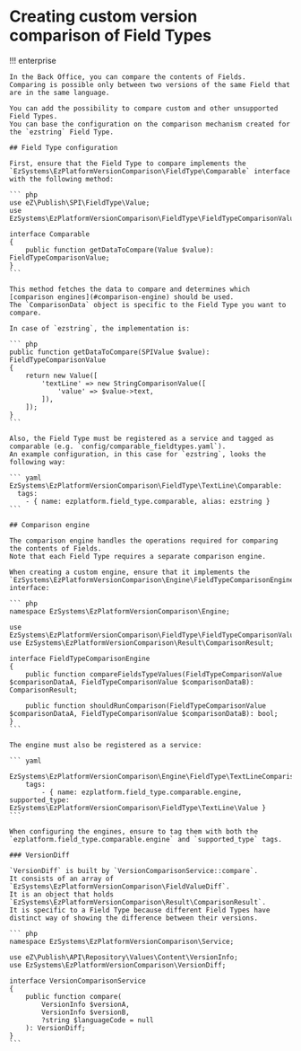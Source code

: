 # Creating custom version comparison of Field Types

!!! enterprise
    
    In the Back Office, you can compare the contents of Fields.
    Comparing is possible only between two versions of the same Field that are in the same language.
    
    You can add the possibility to compare custom and other unsupported Field Types.
    You can base the configuration on the comparison mechanism created for the `ezstring` Field Type.
    
    ## Field Type configuration
    
    First, ensure that the Field Type to compare implements the `EzSystems\EzPlatformVersionComparison\FieldType\Comparable` interface with the following method:
    
    ``` php
    use eZ\Publish\SPI\FieldType\Value;
    use EzSystems\EzPlatformVersionComparison\FieldType\FieldTypeComparisonValue;
    
    interface Comparable
    {
        public function getDataToCompare(Value $value): FieldTypeComparisonValue;
    }
    ```
    
    This method fetches the data to compare and determines which [comparison engines](#comparison-engine) should be used.
    The `ComparisonData` object is specific to the Field Type you want to compare.
    
    In case of `ezstring`, the implementation is:
    
    ``` php
    public function getDataToCompare(SPIValue $value): FieldTypeComparisonValue
    {
        return new Value([
            'textLine' => new StringComparisonValue([
                'value' => $value->text,
            ]),
        ]);
    }
    ```
    
    Also, the Field Type must be registered as a service and tagged as comparable (e.g. `config/comparable_fieldtypes.yaml`).
    An example configuration, in this case for `ezstring`, looks the following way:
    
    ``` yaml
    EzSystems\EzPlatformVersionComparison\FieldType\TextLine\Comparable:
      tags:
        - { name: ezplatform.field_type.comparable, alias: ezstring }
    ```
    
    ## Comparison engine
    
    The comparison engine handles the operations required for comparing the contents of Fields.
    Note that each Field Type requires a separate comparison engine.
    
    When creating a custom engine, ensure that it implements the `EzSystems\EzPlatformVersionComparison\Engine\FieldTypeComparisonEngine` interface:
    
    ``` php
    namespace EzSystems\EzPlatformVersionComparison\Engine;
    
    use EzSystems\EzPlatformVersionComparison\FieldType\FieldTypeComparisonValue;
    use EzSystems\EzPlatformVersionComparison\Result\ComparisonResult;
    
    interface FieldTypeComparisonEngine
    {
        public function compareFieldsTypeValues(FieldTypeComparisonValue $comparisonDataA, FieldTypeComparisonValue $comparisonDataB): ComparisonResult;
    
        public function shouldRunComparison(FieldTypeComparisonValue $comparisonDataA, FieldTypeComparisonValue $comparisonDataB): bool;
    }
    ```
    
    The engine must also be registered as a service:
    
    ``` yaml
    
    EzSystems\EzPlatformVersionComparison\Engine\FieldType\TextLineComparisonEngine:
        tags:
            - { name: ezplatform.field_type.comparable.engine, supported_type: EzSystems\EzPlatformVersionComparison\FieldType\TextLine\Value }
    ```
    
    When configuring the engines, ensure to tag them with both the `ezplatform.field_type.comparable.engine` and `supported_type` tags.
    
    ### VersionDiff
    
    `VersionDiff` is built by `VersionComparisonService::compare`.
    It consists of an array of `EzSystems\EzPlatformVersionComparison\FieldValueDiff`.
    It is an object that holds `EzSystems\EzPlatformVersionComparison\Result\ComparisonResult`.
    It is specific to a Field Type because different Field Types have distinct way of showing the difference between their versions. 
    
    ``` php
    namespace EzSystems\EzPlatformVersionComparison\Service;
    
    use eZ\Publish\API\Repository\Values\Content\VersionInfo;
    use EzSystems\EzPlatformVersionComparison\VersionDiff;
    
    interface VersionComparisonService
    {
        public function compare(
            VersionInfo $versionA,
            VersionInfo $versionB,
            ?string $languageCode = null
        ): VersionDiff;
    }
    ```
